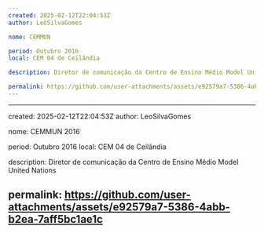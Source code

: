 ```yaml
---
created: 2025-02-12T22:04:53Z
author: LeoSilvaGomes

nome: CEMMUN

period: Outubro 2016
local: CEM 04 de Ceilândia

description: Diretor de comunicação da Centro de Ensino Médio Model United Nations

permalink: https://github.com/user-attachments/assets/e92579a7-5386-4abb-b2ea-7aff5bc1ae1c
---
```

---
created: 2025-02-12T22:04:53Z
author: LeoSilvaGomes

nome: CEMMUN 2016

period: Outubro 2016
local: CEM 04 de Ceilândia

description: Diretor de comunicação da Centro de Ensino Médio Model United Nations

permalink: https://github.com/user-attachments/assets/e92579a7-5386-4abb-b2ea-7aff5bc1ae1c
---
